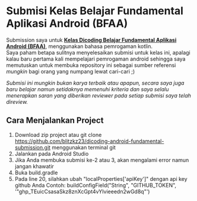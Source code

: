# Submisi Kelas Belajar Fundamental Aplikasi Android (BFAA)
Submission saya untuk <strong>[Kelas Dicoding Belajar Fundamental Aplikasi Android (BFAA)](https://www.dicoding.com/academies/14)</strong>, menggunakan bahasa pemrogaman kotlin.  
Saya paham betapa sulitnya menyelesaikan submisi untuk kelas ini, apalagi kalau baru pertama kali mempelajari pemrogaman android sehingga saya memutuskan untuk membuka repository ini
sebagai sumber referensi *mungkin* bagi orang yang numpang lewat cari-cari ;)

*Submisi ini mungkin bukan karya terbaik atau apapun, secara saya juga baru belajar namun setidaknya memenuhi kriteria dan saya selalu menerapkan saran yang diberikan reviewer
pada setiap submisi saya telah direview.*

## Cara Menjalankan Project
1. Download zip project atau git clone https://github.com/blitzkz23/dicoding-android-fundamental-submission.git menggunakan terminal git
2. Jalankan pada Android Studio
3. Jika Anda membuka submisi ke-2 atau 3, akan mengalami error namun jangan khawatir
4. Buka build.gradle
5. Pada line 20, silahkan ubah "localProperties['apiKey']" dengan api key github Anda
Contoh: buildConfigField("String", "GITHUB_TOKEN", '"ghp_TEuicCsasaSkz8znXcGpt4vYIvieeedn2wGd8q"')
